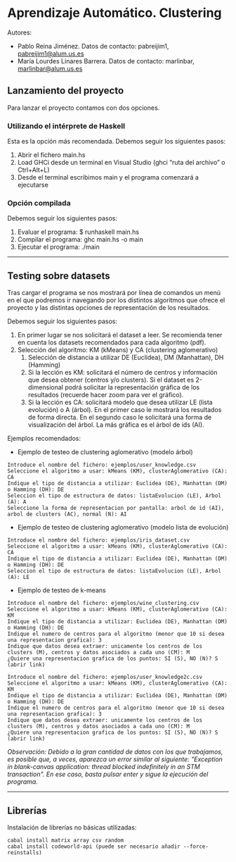 # Aprendizaje Automático. Clustering

Autores: 
-	Pablo Reina Jiménez.            Datos de contacto: pabreijim1, pabreijim1@alum.us.es  
-	María Lourdes Linares Barrera.  Datos de contacto: marlinbar, marlinbar@alum.us.es  

## **Lanzamiento del proyecto**
Para lanzar el proyecto contamos con dos opciones.

### Utilizando el intérprete de Haskell  
Esta es la opción más recomendada. Debemos seguir los siguientes pasos:  
1. Abrir el fichero main.hs  
2. Load GHCi desde un terminal en Visual Studio (ghci “ruta del archivo” o Ctrl+Alt+L)  
3. Desde el terminal escribimos main y el programa comenzará a ejecutarse
  
  
### Opción compilada
Debemos seguir los siguientes pasos:  
1. Evaluar el programa: $ runhaskell main.hs  
2. Compilar el programa: ghc main.hs -o main  
3. Ejecutar el programa: ./main  

___  

## **Testing sobre datasets**  

Tras cargar el programa se nos mostrará por línea de comandos un menú en el que podremos ir navegando por los distintos algoritmos que ofrece el proyecto y las distintas opciones de representación de los resultados.

Debemos seguir los siguientes pasos:
1. En primer lugar se nos solicitará el dataset a leer. Se recomienda tener en cuenta los datasets recomendados para cada algoritmo (pdf).
2. Selección del algoritmo: KM (kMeans) y CA (clustering aglomerativo)
    1.  Selección de distancia a utilizar DE (Euclídea), DM (Manhattan), DH (Hamming)
    2.  Si la lección es KM: solicitará el número de centros y información que desea obtener (centros y/o clusters). Si el dataset es 2-dimensional podrá solicitar la representación gráfica de los resultados (recuerde hacer zoom para ver el gráfico).
    3.  Si la lección es CA: solicitará modelo que desea utilizar LE (lista evolución) o A (árbol). En el primer caso le mostrará los resultados de forma directa. En el segundo caso le solicitará una forma de visualización del árbol. La más gráfica es el árbol de ids (AI).  

Ejemplos recomendados:  

* Ejemplo de testeo de clustering aglomerativo (modelo árbol)  
~~~
Introduce el nombre del fichero: ejemplos/user_knowledge.csv   
Seleccione el algoritmo a usar: kMeans (KM), clusterAglomerativo (CA): CA
Indique el tipo de distancia a utilizar: Euclidea (DE), Manhattan (DM) o Hamming (DH): DE
Seleccion el tipo de estructura de datos: listaEvolucion (LE), Arbol (A): A
Seleccione la forma de representacion por pantalla: arbol de id (AI), arbol de clusters (AC), normal (N): AI
~~~  

* Ejemplo de testeo de clustering aglomerativo (modelo lista de evolución)  
~~~
Introduce el nombre del fichero: ejemplos/iris_dataset.csv   
Seleccione el algoritmo a usar: kMeans (KM), clusterAglomerativo (CA): CA
Indique el tipo de distancia a utilizar: Euclidea (DE), Manhattan (DM) o Hamming (DH): DE
Seleccion el tipo de estructura de datos: listaEvolucion (LE), Arbol (A): LE
~~~ 

* Ejemplo de testeo de k-means  
~~~
Introduce el nombre del fichero: ejemplos/wine_clustering.csv
Seleccione el algoritmo a usar: kMeans (KM), clusterAglomerativo (CA): KM
Indique el tipo de distancia a utilizar: Euclidea (DE), Manhattan (DM) o Hamming (DH): DE
Indique el numero de centros para el algoritmo (menor que 10 si desea una representacion grafica): 3
Indique que datos desea extraer: unicamente los centros de los clusters (M), centros y datos asociados a cada uno (CM): M
¿Quiere una representacion grafica de los puntos: SI (S), NO (N)? S (abrir link)
~~~ 

~~~
Introduce el nombre del fichero: ejemplos/user_knowledge2c.csv
Seleccione el algoritmo a usar: kMeans (KM), clusterAglomerativo (CA): KM
Indique el tipo de distancia a utilizar: Euclidea (DE), Manhattan (DM) o Hamming (DH): DE
Indique el numero de centros para el algoritmo (menor que 10 si desea una representacion grafica): 3
Indique que datos desea extraer: unicamente los centros de los clusters (M), centros y datos asociados a cada uno (CM): M
¿Quiere una representacion grafica de los puntos: SI (S), NO (N)? S (abrir link)
~~~ 

*Observación: Debido a la gran cantidad de datos con los que trabajamos, es posible que, a veces, aparezca un error similar al siguiente: "Exception in blank-canvas application: thread blocked indefinitely in an STM transaction". En ese caso, basta pulsar enter y sigue la ejecución del programa.*  
___  

## **Librerías**

Instalación de librerías no básicas utilizadas:

~~~
cabal install matrix array csv random
cabal install codeworld-api (puede ser necesario añadir --force-reinstalls)
~~~